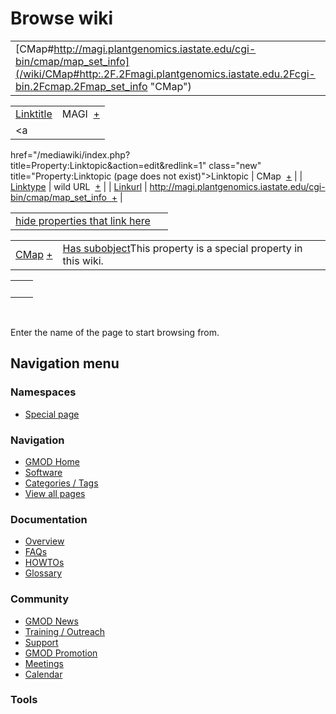 



<span id="top"></span>




# <span dir="auto">Browse wiki</span>






|  |  |
|----|----|
| [CMap#http://magi.plantgenomics.iastate.edu/cgi-bin/cmap/map_set_info](/wiki/CMap#http:.2F.2Fmagi.plantgenomics.iastate.edu.2Fcgi-bin.2Fcmap.2Fmap_set_info "CMap") |  |

|  |  |
|----|----|
| [Linktitle](/wiki/Property%253ALinktitle "Property%253ALinktitle") | <span class="smwb-value">MAGI  <span class="smwsearch">[+](/wiki/Special%253ASearchByProperty/Linktitle/MAGI "Special%253ASearchByProperty/Linktitle/MAGI")</span></span> |
| <a
href="/mediawiki/index.php?title=Property:Linktopic&amp;action=edit&amp;redlink=1"
class="new"
title="Property:Linktopic (page does not exist)">Linktopic</a> | <span class="smwb-value">CMap  <span class="smwsearch">[+](/wiki/Special%253ASearchByProperty/Linktopic/CMap "Special%253ASearchByProperty/Linktopic/CMap")</span></span> |
| [Linktype](/wiki/Property%253ALinktype "Property%253ALinktype") | <span class="smwb-value">wild URL  <span class="smwsearch">[+](/wiki/Special%253ASearchByProperty/Linktype/wild-20URL "Special%253ASearchByProperty/Linktype/wild-20URL")</span></span> |
| <a
href="/mediawiki/index.php?title=Property:Linkurl&amp;action=edit&amp;redlink=1"
class="new" title="Property:Linkurl (page does not exist)">Linkurl</a> | <span class="smwb-value">http://magi.plantgenomics.iastate.edu/cgi-bin/cmap/map_set_info  <span class="smwsearch">[+](/wiki/Special%253ASearchByProperty/Linkurl/http:-2F-2Fmagi.plantgenomics.iastate.edu-2Fcgi-2Dbin-2Fcmap-2Fmap_set_info "Special%253ASearchByProperty/Linkurl/http:-2F-2Fmagi.plantgenomics.iastate.edu-2Fcgi-2Dbin-2Fcmap-2Fmap set info")</span></span> |

<span id="smw_browse_incoming"></span>

|  |  |
|----|----|
| [hide properties that link here](/mediawiki/index.php?title=Special:Browse&offset=0&dir=out&article=CMap%23http%253A%2F%2Fmagi.plantgenomics.iastate.edu%2Fcgi-bin%2Fcmap%2Fmap_set_info)  |  |

|  |  |
|----|----|
| <span class="smwb-ivalue">[CMap](/wiki/CMap "CMap") <span class="smwbrowse">[+](/wiki/Special%253ABrowse/CMap "Special%253ABrowse/CMap")</span></span> | <span class="smw-highlighter" data-type="1" state="inline" data-title="Property"><span class="smwbuiltin">[Has subobject](/wiki/Property%253AHas_subobject "Property:Has subobject")</span><span class="smwttcontent">This property is a special property in this wiki.</span></span> |

|     |     |
|-----|-----|
|     |     |

 

Enter the name of the page to start browsing from.  








## Navigation menu



### Namespaces

- <span id="ca-nstab-special">[Special
  page](/wiki/Special%253ABrowse/CMap-23http%253A-2F-2Fmagi.plantgenomics.iastate.edu-2Fcgi-2Dbin-2Fcmap-2Fmap_set_info "This is a special page, you cannot edit the page itself")</span>






### Navigation



- <span id="n-GMOD-Home">[GMOD Home](/wiki/Main_Page)</span>
- <span id="n-Software">[Software](/wiki/GMOD_Components)</span>
- <span id="n-Categories-.2F-Tags">[Categories /
  Tags](/wiki/Categories)</span>
- <span id="n-View-all-pages">[View all
  pages](/wiki/Special:AllPages)</span>




### Documentation



- <span id="n-Overview">[Overview](/wiki/Overview)</span>
- <span id="n-FAQs">[FAQs](/wiki/Category%253AFAQ)</span>
- <span id="n-HOWTOs">[HOWTOs](/wiki/Category%253AHOWTO)</span>
- <span id="n-Glossary">[Glossary](/wiki/Glossary)</span>




### Community



- <span id="n-GMOD-News">[GMOD News](/wiki/GMOD_News)</span>
- <span id="n-Training-.2F-Outreach">[Training /
  Outreach](/wiki/Training_and_Outreach)</span>
- <span id="n-Support">[Support](/wiki/Support)</span>
- <span id="n-GMOD-Promotion">[GMOD
  Promotion](/wiki/GMOD_Promotion)</span>
- <span id="n-Meetings">[Meetings](/wiki/Meetings)</span>
- <span id="n-Calendar">[Calendar](/wiki/Calendar)</span>




### Tools












<!-- -->




